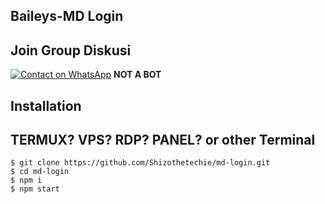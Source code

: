 ## Baileys-MD Login 

## Join Group Diskusi
[![Contact on WhatsApp](https://img.shields.io/badge/WhatsApp%20Group-25D366?style=for-the-badge&logo=whatsapp&logoColor=white)](https://wa.me/919172389527) 
**NOT A BOT**

## Installation 

## TERMUX? VPS? RDP? PANEL? or other Terminal 
```
$ git clone https://github.com/Shizothetechie/md-login.git
$ cd md-login
$ npm i
$ npm start
```
